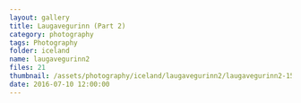 ```yaml
---
layout: gallery
title: Laugavegurinn (Part 2)
category: photography
tags: Photography
folder: iceland
name: laugavegurinn2
files: 21
thumbnail: /assets/photography/iceland/laugavegurinn2/laugavegurinn2-15.jpg
date: 2016-07-10 12:00:00
---
```

